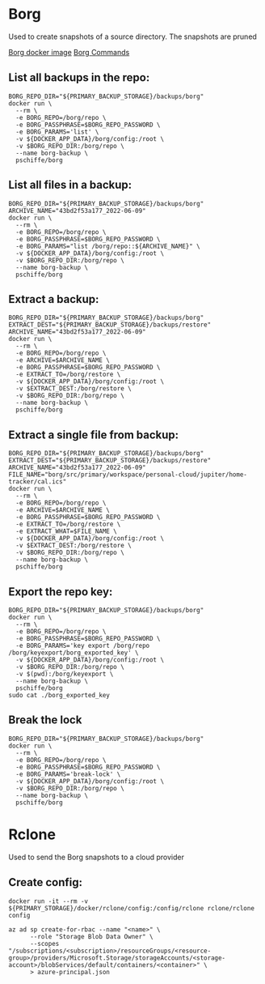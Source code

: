 # Borg

Used to create snapshots of a source directory. The snapshots are pruned 

[Borg docker image](https://github.com/pschiffe/docker-borg)
[Borg Commands](https://borgbackup.readthedocs.io/en/stable/usage/general.html)

## List all backups in the repo:

```shell
BORG_REPO_DIR="${PRIMARY_BACKUP_STORAGE}/backups/borg"
docker run \
  --rm \
  -e BORG_REPO=/borg/repo \
  -e BORG_PASSPHRASE=$BORG_REPO_PASSWORD \
  -e BORG_PARAMS='list' \
  -v ${DOCKER_APP_DATA}/borg/config:/root \
  -v $BORG_REPO_DIR:/borg/repo \
  --name borg-backup \
  pschiffe/borg
```

## List all files in a backup:

```shell
BORG_REPO_DIR="${PRIMARY_BACKUP_STORAGE}/backups/borg"
ARCHIVE_NAME="43bd2f53a177_2022-06-09"
docker run \
  --rm \
  -e BORG_REPO=/borg/repo \
  -e BORG_PASSPHRASE=$BORG_REPO_PASSWORD \
  -e BORG_PARAMS="list /borg/repo::${ARCHIVE_NAME}" \
  -v ${DOCKER_APP_DATA}/borg/config:/root \
  -v $BORG_REPO_DIR:/borg/repo \
  --name borg-backup \
  pschiffe/borg
```

## Extract a backup:

```shell
BORG_REPO_DIR="${PRIMARY_BACKUP_STORAGE}/backups/borg"
EXTRACT_DEST="${PRIMARY_BACKUP_STORAGE}/backups/restore"
ARCHIVE_NAME="43bd2f53a177_2022-06-09"
docker run \
  --rm \
  -e BORG_REPO=/borg/repo \
  -e ARCHIVE=$ARCHIVE_NAME \
  -e BORG_PASSPHRASE=$BORG_REPO_PASSWORD \
  -e EXTRACT_TO=/borg/restore \
  -v ${DOCKER_APP_DATA}/borg/config:/root \
  -v $EXTRACT_DEST:/borg/restore \
  -v $BORG_REPO_DIR:/borg/repo \
  --name borg-backup \
  pschiffe/borg
```

## Extract a single file from backup:

```shell
BORG_REPO_DIR="${PRIMARY_BACKUP_STORAGE}/backups/borg"
EXTRACT_DEST="${PRIMARY_BACKUP_STORAGE}/backups/restore"
ARCHIVE_NAME="43bd2f53a177_2022-06-09"
FILE_NAME="borg/src/primary/workspace/personal-cloud/jupiter/home-tracker/cal.ics"
docker run \
  --rm \
  -e BORG_REPO=/borg/repo \
  -e ARCHIVE=$ARCHIVE_NAME \
  -e BORG_PASSPHRASE=$BORG_REPO_PASSWORD \
  -e EXTRACT_TO=/borg/restore \
  -e EXTRACT_WHAT=$FILE_NAME \
  -v ${DOCKER_APP_DATA}/borg/config:/root \
  -v $EXTRACT_DEST:/borg/restore \
  -v $BORG_REPO_DIR:/borg/repo \
  --name borg-backup \
  pschiffe/borg
```

## Export the repo key:
```shell
BORG_REPO_DIR="${PRIMARY_BACKUP_STORAGE}/backups/borg"
docker run \
  --rm \
  -e BORG_REPO=/borg/repo \
  -e BORG_PASSPHRASE=$BORG_REPO_PASSWORD \
  -e BORG_PARAMS='key export /borg/repo /borg/keyexport/borg_exported_key' \
  -v ${DOCKER_APP_DATA}/borg/config:/root \
  -v $BORG_REPO_DIR:/borg/repo \
  -v $(pwd):/borg/keyexport \
  --name borg-backup \
  pschiffe/borg
sudo cat ./borg_exported_key
```

## Break the lock
```shell
BORG_REPO_DIR="${PRIMARY_BACKUP_STORAGE}/backups/borg"
docker run \
  --rm \
  -e BORG_REPO=/borg/repo \
  -e BORG_PASSPHRASE=$BORG_REPO_PASSWORD \
  -e BORG_PARAMS='break-lock' \
  -v ${DOCKER_APP_DATA}/borg/config:/root \
  -v $BORG_REPO_DIR:/borg/repo \
  --name borg-backup \
  pschiffe/borg
```

# Rclone

Used to send the Borg snapshots to a cloud provider

## Create config:

```shell
docker run -it --rm -v ${PRIMARY_STORAGE}/docker/rclone/config:/config/rclone rclone/rclone config

az ad sp create-for-rbac --name "<name>" \
      --role "Storage Blob Data Owner" \
      --scopes "/subscriptions/<subscription>/resourceGroups/<resource-group>/providers/Microsoft.Storage/storageAccounts/<storage-account>/blobServices/default/containers/<container>" \
      > azure-principal.json
```